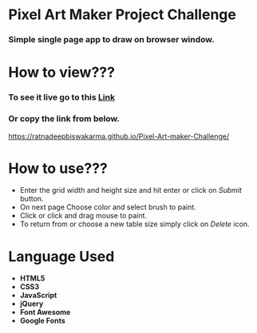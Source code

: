 # Pixel Art Maker Project Challenge

### Simple single page app to draw on browser window.

# How to view???

### To see it live go to this [Link](https://ratnadeepbiswakarma.github.io/Pixel-Art-maker-Challenge/)
### Or copy the link from below.
 https://ratnadeepbiswakarma.github.io/Pixel-Art-maker-Challenge/

# How to use???
 * Enter the grid width and height size and hit enter or click on _*Submit*_ button.
 * On next page Choose color and select brush to paint.
 * Click or click and drag mouse to paint.
 * To return from or choose a new table size simply click on _*Delete*_ icon.
 # Language Used
 * **HTML5**
 * **CSS3**
 * **JavaScript**
 * **jQuery**
 * **Font Awesome**
 * **Google Fonts**
